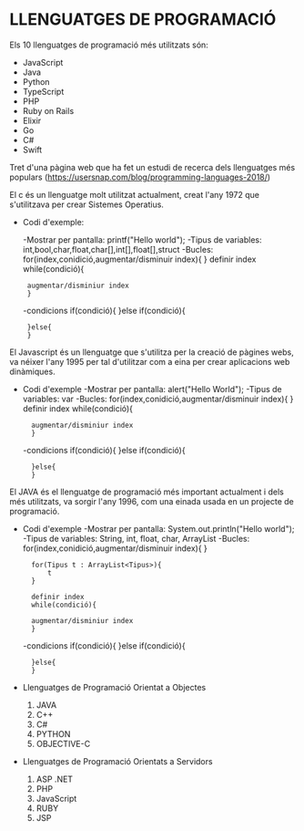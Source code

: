 # LLENGUATGES DE PROGRAMACIÓ

Els 10 llenguatges de programació més utilitzats són:

+ JavaScript
+ Java
+ Python
+ TypeScript
+ PHP
+ Ruby on Rails
+ Elixir
+ Go
+ C#
+ Swift

Tret d'una pàgina web que ha fet un estudi de recerca dels llenguatges més populars (https://usersnap.com/blog/programming-languages-2018/)

 El c és un llenguatge molt utilitzat actualment, creat l'any 1972 que s'utilitzava per crear Sistemes Operatius.
 - Codi d'exemple:

	-Mostrar per pantalla:
        	printf("Hello world");
	-Tipus de variables:
		int,bool,char,float,char[],int[],float[],struct
	-Bucles:
		for(index,conidició,augmentar/disminuir index){
		}
		definir index
		while(condició){
		
		augmentar/disminiur index
		}
	-condicions
		if(condició){
		}else if(condició){
		
		}else{
		}
	
		
  El Javascript és un llenguatge que s'utilitza per la creació de pàgines webs, va néixer l'any 1995 per tal d'utilitzar com a eina per crear aplicacions web dinàmiques.
- Codi d'exemple
	-Mostrar per pantalla:
        	alert("Hello World");
	-Tipus de variables:
		var
	-Bucles:
		for(index,conidició,augmentar/disminuir index){
		}
		definir index
		while(condició){
		
		augmentar/disminiur index
		}
	-condicions
		if(condició){
		}else if(condició){
		
		}else{
		}
El JAVA és el llenguatge de programació més important actualment i dels més utilitzats, va sorgir l'any 1996, com una einada usada en un projecte de programació.
- Codi d'exemple
	-Mostrar per pantalla:
        	System.out.println("Hello world");
	-Tipus de variables:
		String, int, float, char, ArrayList<Tipus>
	-Bucles:
		for(index,conidició,augmentar/disminuir index){
		}
	
		for(Tipus t : ArrayList<Tipus>){
			t
		}
		
		definir index
		while(condició){
		
		augmentar/disminiur index
		}
	-condicions
		if(condició){
		}else if(condició){
		
		}else{
		}

- Llenguatges de Programació Orientat a Objectes
  1. JAVA
  2. C++
  3. C#
  4. PYTHON
  5. OBJECTIVE-C
- Llenguatges de Programació Orientats a Servidors
  1. ASP .NET
  2. PHP
  3. JavaScript
  4. RUBY
  5. JSP

